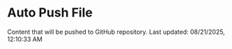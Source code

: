 # Auto Push File

Content that will be pushed to GitHub repository.
Last updated: 08/21/2025, 12:10:33 AM